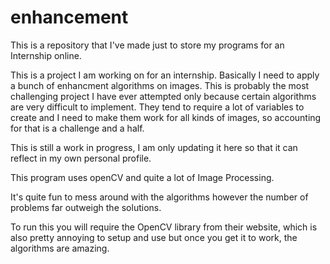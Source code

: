 # enhancement
This is a repository that I've made just to store my programs for an Internship online.

This is a project I am working on for an internship. Basically I need to apply a bunch of enhancment algorithms on images.
This is probably the most challenging project I have ever attempted only because certain algorithms are very difficult to implement.
They tend to require a lot of variables to create and I need to make them work for all kinds of images, so accounting for that is a challenge and a half.

This is still a work in progress, I am only updating it here so that it can reflect in my own personal profile.

This program uses openCV and quite a lot of Image Processing. 

It's quite fun to mess around with the algorithms however the number of problems far outweigh the solutions.

To run this you will require the OpenCV library from their website, which is also pretty annoying to setup and use but once you get it to work,
the algorithms are amazing. 
